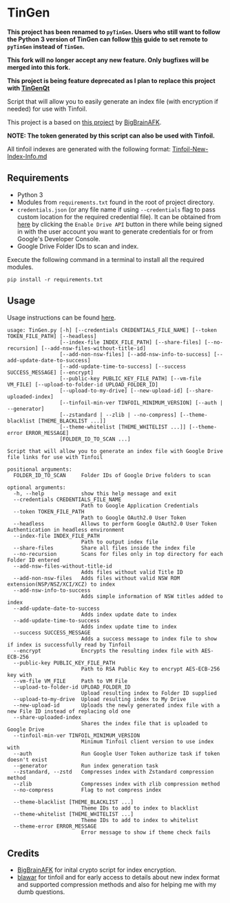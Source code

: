 # TinGen
**This project has been renamed to `pyTinGen`. Users who still want to follow the Python 3 version of TinGen can follow [this](https://docs.github.com/en/free-pro-team@latest/github/using-git/changing-a-remotes-url) guide to set remote to `pyTinGen` instead of `TinGen`.**

**This fork will no longer accept any new feature. Only bugfixes will be merged into this fork.**

**This project is being feature deprecated as I plan to replace this project with [TinGenQt](https://github.com/eXhumer/TinGenQt)**

Script that will allow you to easily generate an index file (with encryption if needed) for use with Tinfoil. 

This project is a based on [this project](https://github.com/BigBrainAFK/tinfoil_gdrive_generator/) by [BigBrainAFK](https://github.com/BigBrainAFK/).  
  
**NOTE: The token generated by this script can also be used with Tinfoil.**  

All tinfoil indexes are generated with the following format: [Tinfoil-New-Index-Info.md](https://gist.github.com/eXhumer/97cf2258db7fd1074dc1c9d06409cd4b)

## Requirements
- Python 3
- Modules from `requirements.txt` found in the root of project directory.
- `credentials.json` (or any file name if using `--credentials` flag to pass custom location for the required credential file). It can be obtained from [here](https://developers.google.com/drive/api/v3/quickstart/python) by clicking the `Enable Drive API` button in there while being signed in with the user account you want to generate credentials for or from Google's Developer Console.
- Google Drive Folder IDs to scan and index.

Execute the following command in a terminal to install all the required modules.  
```
pip install -r requirements.txt
```

## Usage
Usage instructions can be found [here](https://github.com/eXhumer/TinGen/wiki).

```
usage: TinGen.py [-h] [--credentials CREDENTIALS_FILE_NAME] [--token TOKEN_FILE_PATH] [--headless]
                 [--index-file INDEX_FILE_PATH] [--share-files] [--no-recursion] [--add-nsw-files-without-title-id]
                 [--add-non-nsw-files] [--add-nsw-info-to-success] [--add-update-date-to-success]
                 [--add-update-time-to-success] [--success SUCCESS_MESSAGE] [--encrypt]
                 [--public-key PUBLIC_KEY_FILE_PATH] [--vm-file VM_FILE] [--upload-to-folder-id UPLOAD_FOLDER_ID]
                 [--upload-to-my-drive] [--new-upload-id] [--share-uploaded-index]
                 [--tinfoil-min-ver TINFOIL_MINIMUM_VERSION] [--auth | --generator]
                 [--zstandard | --zlib | --no-compress] [--theme-blacklist [THEME_BLACKLIST ...]]
                 [--theme-whitelist [THEME_WHITELIST ...]] [--theme-error ERROR_MESSAGE]
                 [FOLDER_ID_TO_SCAN ...]

Script that will allow you to generate an index file with Google Drive file links for use with Tinfoil

positional arguments:
  FOLDER_ID_TO_SCAN     Folder IDs of Google Drive folders to scan

optional arguments:
  -h, --help            show this help message and exit
  --credentials CREDENTIALS_FILE_NAME
                        Path to Google Application Credentials
  --token TOKEN_FILE_PATH
                        Path to Google OAuth2.0 User Token
  --headless            Allows to perform Google OAuth2.0 User Token Authentication in headless environment
  --index-file INDEX_FILE_PATH
                        Path to output index file
  --share-files         Share all files inside the index file
  --no-recursion        Scans for files only in top directory for each Folder ID entered
  --add-nsw-files-without-title-id
                        Adds files without valid Title ID
  --add-non-nsw-files   Adds files without valid NSW ROM extension(NSP/NSZ/XCI/XCZ) to index
  --add-nsw-info-to-success
                        Adds simple information of NSW titles added to index
  --add-update-date-to-success
                        Adds index update date to index
  --add-update-time-to-success
                        Adds index update time to index
  --success SUCCESS_MESSAGE
                        Adds a success message to index file to show if index is successfully read by Tinfoil
  --encrypt             Encrypts the resulting index file with AES-ECB-256
  --public-key PUBLIC_KEY_FILE_PATH
                        Path to RSA Public Key to encrypt AES-ECB-256 key with
  --vm-file VM_FILE     Path to VM File
  --upload-to-folder-id UPLOAD_FOLDER_ID
                        Upload resulting index to Folder ID supplied
  --upload-to-my-drive  Upload resulting index to My Drive
  --new-upload-id       Uploads the newly generated index file with a new File ID instead of replacing old one
  --share-uploaded-index
                        Shares the index file that is uploaded to Google Drive
  --tinfoil-min-ver TINFOIL_MINIMUM_VERSION
                        Minimum Tinfoil client version to use index with
  --auth                Run Google User Token authorize task if token doesn't exist
  --generator           Run index generation task
  --zstandard, --zstd   Compresses index with Zstandard compression method
  --zlib                Compresses index with zlib compression method
  --no-compress         Flag to not compress index

  --theme-blacklist [THEME_BLACKLIST ...]
                        Theme IDs to add to index to blacklist
  --theme-whitelist [THEME_WHITELIST ...]
                        Theme IDs to add to index to whitelist
  --theme-error ERROR_MESSAGE
                        Error message to show if theme check fails
```

## Credits
* [BigBrainAFK](https://github.com/BigBrainAFK/) for inital crypto script for index encryption.
* [blawar](https://github.com/blawar/) for tinfoil and for early access to details about new index format and supported compression methods and also for helping me with my dumb questions. 
